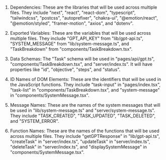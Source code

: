 1. Dependencies: These are the libraries that will be used across multiple files. They include "next", "react", "react-dom", "typescript", "tailwindcss", "postcss", "autoprefixer", "chakra-ui", "@emotion/react", "@emotion/styled", "framer-motion", "axios", and "dotenv".

2. Exported Variables: These are the variables that will be used across multiple files. They include "GPT_API_KEY" from "lib/gpt-api.ts", "SYSTEM_MESSAGE" from "lib/system-message.ts", and "TaskBreakdown" from "components/TaskBreakdown.tsx".

3. Data Schemas: The "Task" schema will be used in "pages/api/gpt.ts", "components/TaskBreakdown.tsx", and "server/index.ts". It will have properties like "id", "objective", "steps", and "status".

4. ID Names of DOM Elements: These are the identifiers that will be used in the JavaScript functions. They include "task-input" in "pages/index.tsx", "task-list" in "components/TaskBreakdown.tsx", and "system-message" in "components/SystemMessage.tsx".

5. Message Names: These are the names of the system messages that will be used in "lib/system-message.ts" and "server/system-message.ts". They include "TASK_CREATED", "TASK_UPDATED", "TASK_DELETED", and "SYSTEM_ERROR".

6. Function Names: These are the names of the functions that will be used across multiple files. They include "getGPTResponse" in "lib/gpt-api.ts", "createTask" in "server/index.ts", "updateTask" in "server/index.ts", "deleteTask" in "server/index.ts", and "displaySystemMessage" in "components/SystemMessage.tsx".